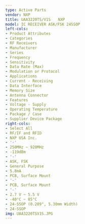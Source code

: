 ```yaml
---
type: Active Parts
vendor: NXP
title: UAA3220TS/V1S　　NXP
model: IC RECEIVER ASK/FSK 24SSOP
left-cols:
- Product Attributes
- Categories
- RF Receivers
- Manufacturer
- Series
- Frequency
- Sensitivity
- Data Rate (Max)
- Modulation or Protocol
- Applications
- Current - Receiving
- Data Interface
- Memory Size
- Antenna Connector
- Features
- Voltage - Supply
- Operating Temperature
- Package / Case
- Supplier Device Package
right-cols:
- Select All
- RF/IF and RFID
- NXP USA Inc.
- '-'
- 250MHz ~ 920MHz
- -119dBm
- '-'
- ASK, FSK
- General Purpose
- 5.8mA
- PCB, Surface Mount
- '-'
- PCB, Surface Mount
- '-'
- 2.7 V ~ 5.5 V
- -40°C ~ 85°C
- 24-SSOP (0.209", 5.30mm Width)
- 24-SSOP
img: UAA3220TSV1S.JPG
---
```

